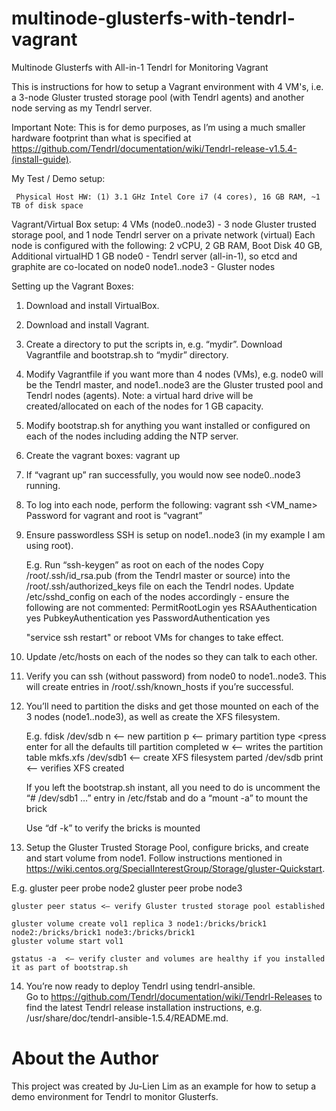 # multinode-glusterfs-with-tendrl-vagrant
Multinode Glusterfs with All-in-1 Tendrl for Monitoring Vagrant 

This is instructions for how to setup a Vagrant environment with 4 VM's, i.e. a 3-node Gluster trusted storage pool (with Tendrl agents) and another node serving as my Tendrl server.  

Important Note: This is for demo purposes, as I’m using a much smaller hardware footprint than what is specified at https://github.com/Tendrl/documentation/wiki/Tendrl-release-v1.5.4-(install-guide).

My Test / Demo setup:

	 Physical Host HW: (1) 3.1 GHz Intel Core i7 (4 cores), 16 GB RAM, ~1 TB of disk space
	
   Vagrant/Virtual Box setup:
      4 VMs (node0..node3) - 3 node Gluster trusted storage pool, and 1 node Tendrl server on a private network (virtual)
      Each node is configured with the following: 2 vCPU, 2 GB RAM, Boot Disk 40 GB, Additional virtualHD 1 GB
		  node0 - Tendrl server (all-in-1), so etcd and graphite are co-located on node0
      node1..node3 - Gluster nodes

Setting up the Vagrant Boxes:

1. Download and install VirtualBox.

2. Download and install Vagrant.

3. Create a directory to put the scripts in, e.g. “mydir”.  Download Vagrantfile and bootstrap.sh to “mydir” directory.

4. Modify Vagrantfile if you want more than 4 nodes (VMs), e.g. node0 will be the Tendrl master, and node1..node3 are the Gluster trusted pool and Tendrl nodes (agents).  Note: a virtual hard drive will be created/allocated on each of the nodes for 1 GB capacity.

5. Modify bootstrap.sh for anything you want installed or configured on each of the nodes including adding the NTP server.

6. Create the vagrant boxes:
          vagrant up

7. If “vagrant up” ran successfully, you would now see node0..node3 running.

8. To log into each node, perform the following:
          vagrant ssh <VM_name>
          Password for vagrant and root is “vagrant”
          
9. Ensure passwordless SSH is setup on node1..node3 (in my example I am using root).

	E.g. Run “ssh-keygen” as root on each of the nodes
	Copy /root/.ssh/id_rsa.pub (from the Tendrl master or source) into the /root/.ssh/authorized_keys file on each the Tendrl nodes.
	Update /etc/sshd_config on each of the nodes accordingly - ensure the following are not commented:
          PermitRootLogin yes
          RSAAuthentication yes
          PubkeyAuthentication yes
          PasswordAuthentication yes
          
	"service ssh restart" or reboot VMs for changes to take effect.
  
10. Update /etc/hosts on each of the nodes so they can talk to each other.

11. Verify you can ssh (without password) from node0 to node1..node3.  This will create entries in /root/.ssh/known_hosts if you’re successful.

12. You’ll need to partition the disks and get those mounted on each of the 3 nodes (node1..node3), as well as create the XFS filesystem.

	E.g. fdisk /dev/sdb
		n 	<— new partition
		p 	<— primary partition type
		<press enter for all the defaults till partition completed
		w	<— writes the partition table
	mkfs.xfs /dev/sdb1	<— create XFS filesystem
	parted /dev/sdb print	<— verifies XFS created

	If you left the bootstrap.sh instant, all you need to do is uncomment the “# /dev/sdb1 …” entry in /etc/fstab and do a “mount -a” to mount the brick

	Use “df -k” to verify the bricks is mounted

13. Setup the Gluster Trusted Storage Pool, configure bricks, and create and start volume from node1.  Follow instructions mentioned in https://wiki.centos.org/SpecialInterestGroup/Storage/gluster-Quickstart.

E.g.
	gluster peer probe node2
	gluster peer probe node3

	gluster peer status	<— verify Gluster trusted storage pool established

	gluster volume create vol1 replica 3 node1:/bricks/brick1 node2:/bricks/brick1 node3:/bricks/brick1
	gluster volume start vol1

	gstatus -a	<— verify cluster and volumes are healthy if you installed it as part of bootstrap.sh

14. You’re now ready to deploy Tendrl using tendrl-ansible.  
   Go to https://github.com/Tendrl/documentation/wiki/Tendrl-Releases to find the latest Tendrl release installation instructions, e.g. /usr/share/doc/tendrl-ansible-1.5.4/README.md.

# About the Author
This project was created by Ju-Lien Lim as an example for how to setup a demo environment for Tendrl to monitor Glusterfs.
